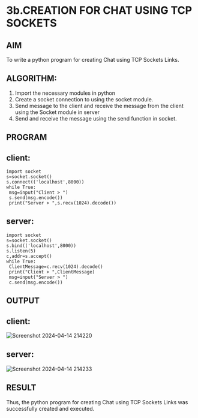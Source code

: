# 3b.CREATION FOR CHAT USING TCP SOCKETS
## AIM
To write a python program for creating Chat using TCP Sockets Links.
## ALGORITHM:
1. Import the necessary modules in python
2. Create a socket connection to using the socket module.
3. Send message to the client and receive the message from the client using the Socket module in
 server
4. Send and receive the message using the send function in socket.
## PROGRAM
## client:
```
import socket
s=socket.socket()
s.connect(('localhost',8000))
while True:
 msg=input("Client > ")
 s.send(msg.encode())
 print("Server > ",s.recv(1024).decode())
```
## server:
```
import socket
s=socket.socket()
s.bind(('localhost',8000))
s.listen(5)
c,addr=s.accept()
while True:
 ClientMessage=c.recv(1024).decode()
 print("Client > ",ClientMessage)
 msg=input("Server > ")
 c.send(msg.encode())

```

## OUTPUT
## client:
![Screenshot 2024-04-14 214220](https://github.com/praveen2p/3b_CHAT_USING_TCP_SOCKETS/assets/151658061/e0650656-4d5f-4eb5-b6ce-70fa2b9c8155)

## server:
![Screenshot 2024-04-14 214233](https://github.com/praveen2p/3b_CHAT_USING_TCP_SOCKETS/assets/151658061/dd8296af-dae4-41f6-bd40-5641a21f1257)

## RESULT
Thus, the python program for creating Chat using TCP Sockets Links was successfully 
created and executed.

